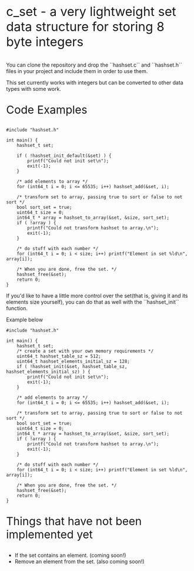<p style="font-size: 34px">
    c_set - a very lightweight set data structure for storing 8 byte integers
</p>

<div>
    <p>
        You can clone the repository and drop the ``hashset.c`` and ``hashset.h`` files in your project and include
        them in order to use them.
    </p>
    <p>
        This set currently works with integers but can be converted to other data types with some work.
    </p>
    <p style="font-size: 30px">
        Code Examples
    </p>
</div>

```
#include "hashset.h"

int main() {
    hashset_t set;

    if ( !hashset_init_default(&set) ) {
        printf("Could not init set\n");
        exit(-1);
    }

    /* add elements to array */
    for (int64_t i = 0; i <= 65535; i++) hashset_add(&set, i);

    /* transform set to array, passing true to sort or false to not sort */
    bool sort_set = true;
    uint64_t size = 0;
    int64_t * array = hashset_to_array(&set, &size, sort_set);
    if ( !array ) {
        printf("Could not transform hashset to array.\n");
        exit(-1);
    }

    /* do stuff with each number */
    for (int64_t i = 0; i < size; i++) printf("Element in set %ld\n", array[i]);

    /* When you are done, free the set. */
    hashset_free(&set);
    return 0;
}
```
<div>
    <p>
        If you'd like to have a little more control over the set(that is, giving it and its elements size yourself), 
        you can do that as well with the ``hashset_init`` function.
    </p>
    <p>
        Example below        
    </p>
</div>

```
#include "hashset.h"

int main() {
    hashset_t set;
    /* create a set with your own memory requirements */
    uint64_t hashset_table_sz = 512;
    uint64_t hashset_elements_initial_sz = 128;
    if ( !hashset_init(&set, hashset_table_sz, hashset_elements_initial_sz) ) {
        printf("Could not init set\n");
        exit(-1);
    }

    /* add elements to array */
    for (int64_t i = 0; i <= 65535; i++) hashset_add(&set, i);

    /* transform set to array, passing true to sort or false to not sort */
    bool sort_set = true;
    uint64_t size = 0;
    int64_t * array = hashset_to_array(&set, &size, sort_set);
    if ( !array ) {
        printf("Could not transform hashset to array.\n");
        exit(-1);
    }

    /* do stuff with each number */
    for (int64_t i = 0; i < size; i++) printf("Element in set %ld\n", array[i]);

    /* When you are done, free the set. */
    hashset_free(&set);
    return 0;
}
```

<div>
    <p style="font-size: 30px">
        Things that have not been implemented yet
    </p>
    <ul>
        <li>
            If the set contains an element. (coming soon!)
        </li>
        <li>
            Remove an element from the set. (also coming soon!)
        </li>    
    </ul>
</div>


